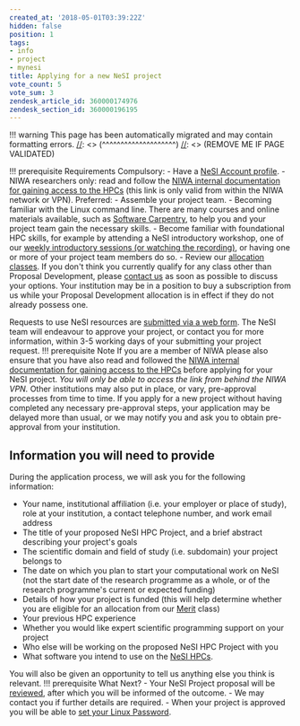 ```yaml
---
created_at: '2018-05-01T03:39:22Z'
hidden: false
position: 1
tags:
- info
- project
- mynesi
title: Applying for a new NeSI project
vote_count: 5
vote_sum: 3
zendesk_article_id: 360000174976
zendesk_section_id: 360000196195
---
```




[//]: <> (REMOVE ME IF PAGE VALIDATED)
[//]: <> (vvvvvvvvvvvvvvvvvvvv)
!!! warning
    This page has been automatically migrated and may contain formatting errors.
[//]: <> (^^^^^^^^^^^^^^^^^^^^)
[//]: <> (REMOVE ME IF PAGE VALIDATED)

!!! prerequisite Requirements
     Compulsory:
     -   Have a [NeSI Account
         profile](../../Getting_Started/Accounts-Projects_and_Allocations/Creating_a_NeSI_Account_Profile).
     -   NIWA researchers only: read and follow the [NIWA internal
         documentation for gaining access to the
         HPCs](https://one.niwa.co.nz/display/ONE/High+Performance+Computing+Facility+Services) (this
         link is only valid from within the NIWA network or VPN).
     Preferred:
     -   Assemble your project team.
     -   Becoming familiar with the Linux command line. There are many
         courses and online materials available, such as [Software
         Carpentry](https://swcarpentry.github.io/shell-novice/), to help
         you and your project team gain the necessary skills.
     -   Become familiar with foundational HPC skills, for example by
         attending a NeSI introductory workshop, one of our [weekly
         introductory sessions (or watching the
         recording)](../../Getting_Started/Getting_Help/Introductory_Material),
         or having one or more of your project team members do so.
     -   Review our [allocation
         classes](../../General/NeSI_Policies/Allocation_classes). If you
         don't think you currently qualify for any class other than
         Proposal Development, please [contact
         us](https://support.nesi.org.nz/hc/requests/new) as soon as
         possible to discuss your options. Your institution may be in a
         position to buy a subscription from us while your Proposal
         Development allocation is in effect if they do not already possess
         one.

Requests to use NeSI resources are [submitted via a web
form](https://my.nesi.org.nz/). The NeSI team will endeavour to approve
your project, or contact you for more information, within 3-5 working
days of your submitting your project request.
!!! prerequisite Note
     If you are a member of NIWA please also ensure that you have also read
     and followed the [NIWA internal documentation for gaining access to
     the
     HPCs](https://one.niwa.co.nz/display/ONE/High+Performance+Computing+Facility+Services)
     before applying for your NeSI project. *You will only be able to
     access the link from behind the NIWA VPN.*
     Other institutions may also put in place, or vary, pre-approval
     processes from time to time. If you apply for a new project without
     having completed any necessary pre-approval steps, your application
     may be delayed more than usual, or we may notify you and ask you to
     obtain pre-approval from your institution.

## Information you will need to provide

During the application process, we will ask you for the following
information:

-   Your name, institutional affiliation (i.e. your employer or place of
    study), role at your institution, a contact telephone number, and
    work email address
-   The title of your proposed NeSI HPC Project, and a brief abstract
    describing your project's goals
-   The scientific domain and field of study (i.e. subdomain) your
    project belongs to
-   The date on which you plan to start your computational work on NeSI
    (not the start date of the research programme as a whole, or of the
    research programme's current or expected funding)
-   Details of how your project is funded (this will help determine
    whether you are eligible for an allocation from our
    [Merit](https://support.nesi.org.nz/hc/articles/360000175635) class)
-   Your previous HPC experience
-   Whether you would like expert scientific programming support on your
    project
-   Who else will be working on the proposed NeSI HPC Project with you
-   What software you intend to use on the [NeSI
    HPCs](https://support.nesi.org.nz/hc/articles/360000175735).

You will also be given an opportunity to tell us anything else you think
is relevant.
!!! prerequisite What Next?
     -   Your NeSI Project proposal will be
         [reviewed](../../General/NeSI_Policies/How_we_review_applications),
         after which you will be informed of the outcome.
     -   We may contact you if further details are required.
     -   When your project is approved you will be able to [set your Linux
         Password](../../Getting_Started/Accessing_the_HPCs/Setting_Up_and_Resetting_Your_Password).